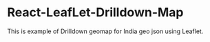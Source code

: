 # React-LeafLet-Drilldown-Map

This is example of Drilldown geomap for India geo json using Leaflet.



